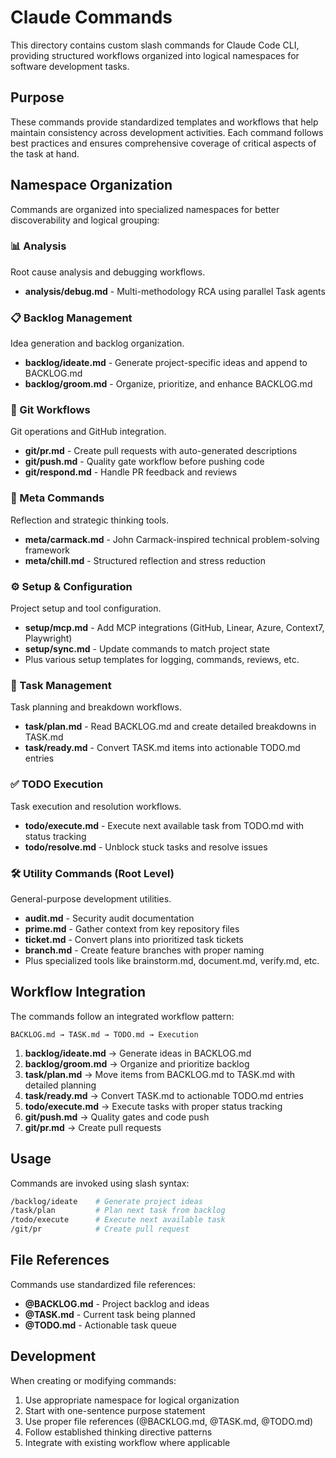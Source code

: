 # Claude Commands

This directory contains custom slash commands for Claude Code CLI, providing structured workflows organized into logical namespaces for software development tasks.

## Purpose

These commands provide standardized templates and workflows that help maintain consistency across development activities. Each command follows best practices and ensures comprehensive coverage of critical aspects of the task at hand.

## Namespace Organization

Commands are organized into specialized namespaces for better discoverability and logical grouping:

### 📊 Analysis
Root cause analysis and debugging workflows.
- **analysis/debug.md** - Multi-methodology RCA using parallel Task agents

### 📋 Backlog Management  
Idea generation and backlog organization.
- **backlog/ideate.md** - Generate project-specific ideas and append to BACKLOG.md
- **backlog/groom.md** - Organize, prioritize, and enhance BACKLOG.md

### 🔧 Git Workflows
Git operations and GitHub integration.
- **git/pr.md** - Create pull requests with auto-generated descriptions
- **git/push.md** - Quality gate workflow before pushing code
- **git/respond.md** - Handle PR feedback and reviews

### 🧠 Meta Commands
Reflection and strategic thinking tools.
- **meta/carmack.md** - John Carmack-inspired technical problem-solving framework
- **meta/chill.md** - Structured reflection and stress reduction

### ⚙️ Setup & Configuration
Project setup and tool configuration.
- **setup/mcp.md** - Add MCP integrations (GitHub, Linear, Azure, Context7, Playwright)
- **setup/sync.md** - Update commands to match project state
- Plus various setup templates for logging, commands, reviews, etc.

### 📝 Task Management
Task planning and breakdown workflows.
- **task/plan.md** - Read BACKLOG.md and create detailed breakdowns in TASK.md
- **task/ready.md** - Convert TASK.md items into actionable TODO.md entries

### ✅ TODO Execution
Task execution and resolution workflows.
- **todo/execute.md** - Execute next available task from TODO.md with status tracking
- **todo/resolve.md** - Unblock stuck tasks and resolve issues

### 🛠️ Utility Commands (Root Level)
General-purpose development utilities.
- **audit.md** - Security audit documentation
- **prime.md** - Gather context from key repository files  
- **ticket.md** - Convert plans into prioritized task tickets
- **branch.md** - Create feature branches with proper naming
- Plus specialized tools like brainstorm.md, document.md, verify.md, etc.

## Workflow Integration

The commands follow an integrated workflow pattern:
```
BACKLOG.md → TASK.md → TODO.md → Execution
```

1. **backlog/ideate.md** → Generate ideas in BACKLOG.md
2. **backlog/groom.md** → Organize and prioritize backlog  
3. **task/plan.md** → Move items from BACKLOG.md to TASK.md with detailed planning
4. **task/ready.md** → Convert TASK.md to actionable TODO.md entries
5. **todo/execute.md** → Execute tasks with proper status tracking
6. **git/push.md** → Quality gates and code push
7. **git/pr.md** → Create pull requests

## Usage

Commands are invoked using slash syntax:
```bash
/backlog/ideate    # Generate project ideas
/task/plan         # Plan next task from backlog  
/todo/execute      # Execute next available task
/git/pr            # Create pull request
```

## File References

Commands use standardized file references:
- **@BACKLOG.md** - Project backlog and ideas
- **@TASK.md** - Current task being planned
- **@TODO.md** - Actionable task queue

## Development

When creating or modifying commands:
1. Use appropriate namespace for logical organization
2. Start with one-sentence purpose statement
3. Use proper file references (@BACKLOG.md, @TASK.md, @TODO.md)
4. Follow established thinking directive patterns
5. Integrate with existing workflow where applicable